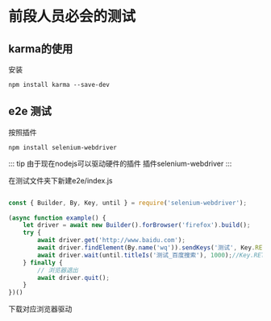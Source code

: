 # 前段人员必会的测试

## karma的使用
安装

```
npm install karma --save-dev
```

## e2e 测试

按照插件

```
npm install selenium-webdriver
```

::: tip 
由于现在nodejs可以驱动硬件的插件
插件selenium-webdriver
:::

在测试文件夹下新建e2e/index.js

```js

const { Builder, By, Key, until } = require('selenium-webdriver');
 
(async function example() {
    let driver = await new Builder().forBrowser('firefox').build();
    try {
        await driver.get('http://www.baidu.com');
        await driver.findElement(By.name('wq')).sendKeys('测试', Key.RETURN);
        await driver.wait(until.titleIs('测试_百度搜索'), 1000);//Key.RETURN 绑定回车事件
    } finally {
        // 浏览器退出
        await driver.quit();
    }
})()
```
下载对应浏览器驱动

